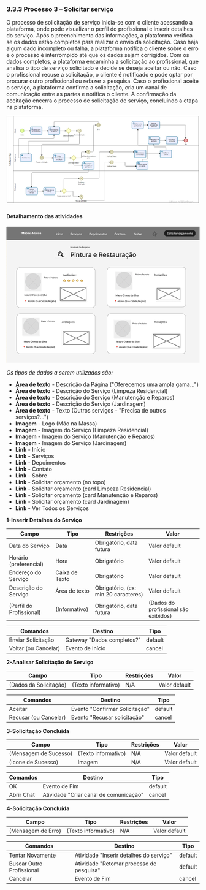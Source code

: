 ### 3.3.3 Processo 3 – Solicitar serviço

O processo de solicitação de serviço inicia-se com o cliente acessando a plataforma, onde pode visualizar o perfil do profissional e inserir detalhes do serviço. Após o preenchimento das informações, a plataforma verifica se os dados estão completos para realizar o envio da solicitação. Caso haja algum dado incompleto ou falha, a plataforma notifica o cliente sobre o erro e o processo é interrompido até que os dados sejam corrigidos.
Com os dados completos, a plataforma encaminha a solicitação ao profissional, que analisa o tipo de serviço solicitado e decide se deseja aceitar ou não. Caso o profissional recuse a solicitação, o cliente é notificado e pode optar por procurar outro profissional ou refazer a pesquisa.
Caso o profissional aceite o serviço, a plataforma confirma a solicitação, cria um canal de comunicação entre as partes e notifica  o cliente. A confirmação da aceitação encerra o processo de solicitação de serviço, concluindo a etapa na plataforma.


![1.jpeg](solicitarservico.jpeg)

#### Detalhamento das atividades

![1.png](pesquisarservicos.png)

_Os tipos de dados a serem utilizados são:_

* **Área de texto** - Descrição da Página ("Oferecemos uma ampla gama...")
* **Área de texto** - Descrição do Serviço (Limpeza Residencial)
* **Área de texto** - Descrição do Serviço (Manutenção e Reparos)
* **Área de texto** - Descrição do Serviço (Jardinagem)
* **Área de texto** - Texto (Outros serviços - "Precisa de outros serviços?...")
* **Imagem** - Logo (Mão na Massa)
* **Imagem** - Imagem do Serviço (Limpeza Residencial)
* **Imagem** - Imagem do Serviço (Manutenção e Reparos)
* **Imagem** - Imagem do Serviço (Jardinagem)
* **Link** - Início
* **Link** - Serviços
* **Link** - Depoimentos
* **Link** - Contato
* **Link** - Sobre
* **Link** - Solicitar orçamento (no topo)
* **Link** - Solicitar orçamento (card Limpeza Residencial)
* **Link** - Solicitar orçamento (card Manutenção e Reparos)
* **Link** - Solicitar orçamento (card Jardinagem)
* **Link** - Ver Todos os Serviços



**1-Inserir Detalhes do Serviço**

| **Campo**       | **Tipo**         | **Restrições** | **Valor** |
| ---             | ---              | ---            | ---               |
| Data do Serviço | Data  |  Obrigatório, data futura   |   Valor default       |
| Horário (preferencial) | Hora  |   Obrigatório    |   Valor default       |
| Endereço do Serviço | Caixa de Texto  |   Obrigatório   |   Valor default       |
| Descrição do Serviço | Área de texto  |  Obrigatório, (ex: min 20 caracteres)  |   Valor default       |
| (Perfil do Profissional) |  (Informativo) |  Obrigatório, data futura   |   (Dados do profissional são exibidos)       |


| **Comandos**         |  **Destino**                   | **Tipo** |
| ---                  | ---                            | ---               |
| Enviar Solicitação | Gateway "Dados completos?"  | default  |     
| Voltar (ou Cancelar) | Evento de Início | cancel |                |

**2-Analisar Solicitação de Serviço**

| **Campo**       | **Tipo**         | **Restrições** | **Valor** |
| ---             | ---              | ---            | ---               |
| (Dados da Solicitação) | (Texto informativo)  |  N/A   |   Valor default       |

| **Comandos**         |  **Destino**                   | **Tipo** |
| ---                  | ---                            | ---               |
| Aceitar | Evento "Confirmar Solicitação"  | default  |     
| Recusar (ou Cancelar) | Evento "Recusar solicitação" | cancel |                |


**3-Solicitação Concluída**

| **Campo**       | **Tipo**         | **Restrições** | **Valor** |
| ---             | ---              | ---            | ---               |
| (Mensagem de Sucesso) | (Texto informativo)  |  N/A   |   Valor default       |
| (Ícone de Sucesso) | Imagem  |  N/A   |   Valor default       |

| **Comandos**         |  **Destino**                   | **Tipo** |
| ---                  | ---                            | ---               |
| OK | Evento de Fim  | default  |     
| Abrir Chat | Atividade "Criar canal de comunicação" | cancel |                |


**4-Solicitação Concluída**

| **Campo**       | **Tipo**         | **Restrições** | **Valor** |
| ---             | ---              | ---            | ---               |
| (Mensagem de Erro) | (Texto informativo)  |  N/A   |   Valor default       |

| **Comandos**         |  **Destino**                   | **Tipo** |
| ---                  | ---                            | ---               |
| Tentar Novamente | Atividade "Inserir detalhes do serviço"  | default  |   
| Buscar Outro Profissional | Atividade "Retomar processo de pesquisa"  | default  |  
| Cancelar | Evento de Fim | cancel |                |